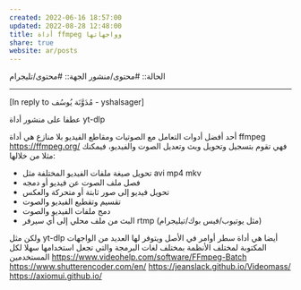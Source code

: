 ```yaml
---
created: 2022-06-16 18:57:00
updated: 2022-08-28 12:48:00
title: أداة ffmpeg وواجهاتها
share: true
website: ar/posts
---
```


الحالة:: #محتوى/منشور
الجهة:: #محتوى/تليجرام

---

[In reply to مُدَوَّنَة يُوسُف - yshalsager]

عطفا على منشور أداة yt-dlp

أحد أفضل أدوات التعامل مع الصوتيات ومقاطع الفيديو بلا منازع هي أداة ffmpeg
<https://ffmpeg.org/>
فهي تقوم بتسجيل وتحويل وبث وتعديل الصوت والفيديو، فيمكنك مثلا من خلالها:

- تحويل صيغة ملفات الفيديو المختلفة مثل avi mp4 mkv
- فصل ملف الصوت عن فيديو أو دمجه
- تحويل فيديو إلى صور ثابتة أو متحركة والعكس
- تقسيم وتقطيع الفيديو والصوت
- دمج ملفات الفيديو والصوت
- البث من ملف محلي إلى أي سيرفر rtmp (مثل يوتيوب/فيس بوك/تيليجرام)

ولكن مثل yt-dlp أيضا هي أداة سطر أوامر في الأصل
ويتوفر لها العديد من الواجهات المكتوبة لمختلف الأنظمة بمختلف لغات البرمجة والتي تجعل استخدامها سهلا لكل المستخدمين
<https://www.videohelp.com/software/FFmpeg-Batch>
<https://www.shutterencoder.com/en/>
<https://jeanslack.github.io/Videomass/>
<https://axiomui.github.io/>
